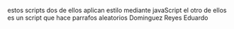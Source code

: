 estos scripts dos de ellos aplican estilo mediante javaScript 
el otro de ellos es un script que hace parrafos aleatorios 
Dominguez Reyes Eduardo



